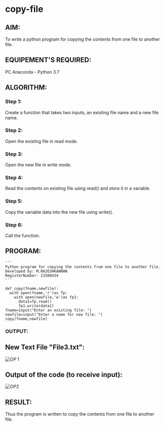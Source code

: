 # copy-file
## AIM:
To write a python program for copying the contents from one file to another file.
## EQUIPEMENT'S REQUIRED: 
PC
Anaconda - Python 3.7
## ALGORITHM: 
### Step 1:
Create a function that takes two inputs, an existing file name and a new file name.

### Step 2: 
Open the existing file in read mode.
 
### Step 3: 
Open the new file in write mode.

### Step 4:  
Read the contents on existing file using read() and store it in a variable.
### Step 5: 
Copy the variable data into the new file using write().

### Step 6: 
Call the function.

## PROGRAM:
```
'''
Python program for copying the contents from one file to another file.
Developed by: M.RAJESHKANNAN
RegisterNumber: 21500434
'''

def copy(fname,newfile):
  with open(fname,'r')as fp:
    with open(newfile,'w')as fp1:
      data1=fp.read()
      fp1.write(data1)
fname=input("Enter an existing file: ")
newfile=input("Enter a name for new file: ")
copy(fname,newfile)
```

### OUTPUT:
## New Text File "File3.txt":
![OP 1](https://user-images.githubusercontent.com/93901857/153646233-bf35501f-9732-4c09-928a-ee5aa849cfbf.jpg)

## Output of the code (to receive input):
![OP2](https://user-images.githubusercontent.com/93901857/153646245-93aab30d-59f3-47d7-8c62-8a04b5e31e87.jpg)



## RESULT:
Thus the program is written to copy the contents from one file to another file.